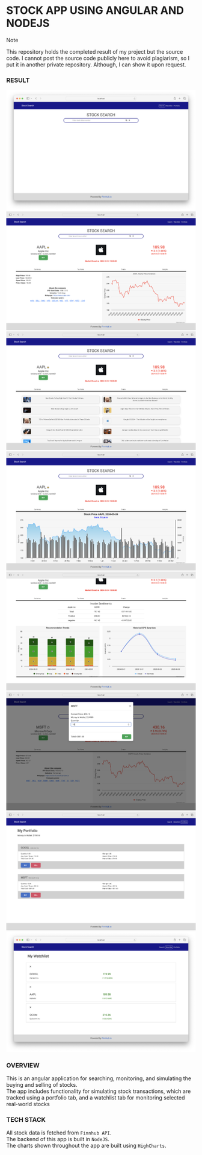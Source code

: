 # STOCK APP USING ANGULAR AND NODEJS



> [!NOTE]
> This repository holds the completed result of my project but the source code.
> I cannot post the source code publicly here to avoid plagiarism, so I put it in another private repository. Although, I can show it upon request.



### RESULT
![](/home.png)
![](/summary.png)
![](/news.png)
![](/chart.png)
![](/insights.png)
![](/buy.png)
![](/portfolio.png)
![](/watchlist.png)



### OVERVIEW

This is an angular application for searching, monitoring, and simulating the buying and selling of stocks.<br/>
The app includes functionality for simulating stock transactions, which are tracked using a portfolio tab, and a watchlist tab for monitoring selected real-world stocks



### TECH STACK

All stock data is fetched from `Finnhub API`.<br/>
The backend of this app is built in `NodeJS`.<br/>
The charts shown throughout the app are built using `HighCharts`.
